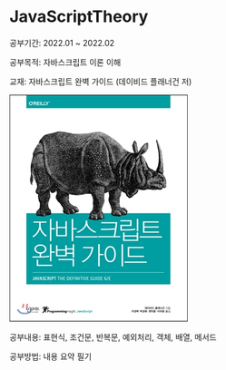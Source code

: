 # JavaScriptTheory

공부기간: 2022.01 ~ 2022.02

공부목적: 자바스크립트 이론 이해

교재: 자바스크립트 완벽 가이드 (데이비드 플래너건 저)

<img src = "자바스크립트 교재.jpg">

공부내용: 표현식, 조건문, 반복문, 예외처리, 객체, 배열, 메서드

공부방법: 내용 요약 필기

